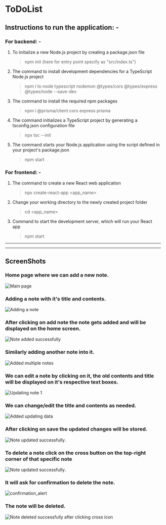 # ToDoList

## Instructions to run the application: -
### For backend: -
1.  To initialize a new Node.js project by creating a package.json file
    > npm init
    (here for entry point specify as "src/index.ts")

2.  The command to install development dependencies for a TypeScript Node.js project
    > npm i ts-node typescript nodemon @types/cors @types/express @types/node --save-dev   

3.  The command to install the required npm packages
    > npm i @prisma/client cors express prisma   

4.  The command initializes a TypeScript project by generating a tsconfig.json configuration file
    > npx tsc --init

5.  The command starts your Node.js application using the script defined in your project's package.json
    > npm start

### For frontend: -
1.  The command to create a new React web application
    > npx create-react-app <app_name>

2.  Change your working directory to the newly created project folder
    > cd <app_name>

3.  Command to start the development server, which will run your React app
    > npm start

 <hr></hr>
 <hr></hr>       

## ScreenShots

### Home page where we can add a new note.
![Main page](https://github.com/AtharvaDhamse/ToDoList/assets/132578195/05ab3952-71f9-494f-87a3-78e48fed3a50)

### Adding a note with it's title and contents.
![Adding a note](https://github.com/AtharvaDhamse/ToDoList/assets/132578195/c4a54cd0-05b1-487f-9dc8-9b4b5fa417f5)

### After clicking on add note the note gets added and will be displayed on the home screen.
![Note added successfully](https://github.com/AtharvaDhamse/ToDoList/assets/132578195/41605624-da3f-44e2-bd19-4f900c60a633)

### Similarly adding another note into it.
![Added multiple notes](https://github.com/AtharvaDhamse/ToDoList/assets/132578195/b959fe86-75ef-4b37-999f-438d15e13100)

### We can edit a note by clicking on it, the old contents and title will be displayed on it's respective text boxes.
![Updating note 1](https://github.com/AtharvaDhamse/ToDoList/assets/132578195/b4bb524a-69e6-4a24-8e1d-f4cd9ba31e4f)

### We can change/edit the title and contents as needed. 
![Added updating data](https://github.com/AtharvaDhamse/ToDoList/assets/132578195/92bcb746-a7d4-4f56-80d5-7725e14adbf0)

### After clicking on save the updated changes will be stored.
![Note updated successfully](https://github.com/AtharvaDhamse/ToDoList/assets/132578195/e0a73807-d78b-4c09-97fd-70af740074a6).

### To delete a note click on the cross button on the top-right corner of that specific note
![Note updated successfully](https://github.com/AtharvaDhamse/ToDoList/assets/132578195/e0a73807-d78b-4c09-97fd-70af740074a6).

### It will ask for confirmation to delete the note.
![confirmation_alert](https://github.com/AtharvaDhamse/ToDoList/assets/132578195/adaf0e46-37e4-4253-b022-fc99c2afed07)

### The note will be deleted.
![Note deleted successfully after clicking cross icon](https://github.com/AtharvaDhamse/ToDoList/assets/132578195/7a064bf4-ddab-416d-8c23-944a4d629f9a)